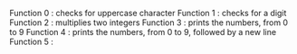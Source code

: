 Function 0 : checks for uppercase character
Function 1 : checks for a digit
Function 2 : multiplies two integers
Function 3 : prints the numbers, from 0 to 9
Function 4 :  prints the numbers, from 0 to 9, followed by a new line
Function 5 : 